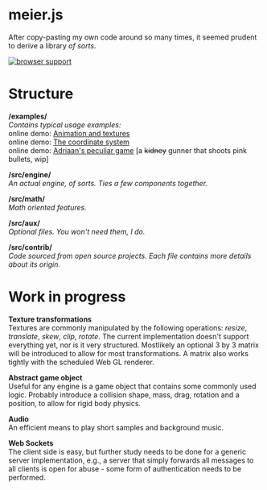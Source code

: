 meier.js
========

After copy-pasting my own code around so many times, it seemed prudent to  derive a library *of sorts*.


[![browser support](https://ci.testling.com/Gerjo/meier.js.png)](https://ci.testling.com/Gerjo/Meier.js)


Structure
=========

**/examples/**
*<br>Contains typical usage examples:*
<br> online demo: [Animation and textures](http://gerjo.github.io/meier.js/examples/helloworld/helloworld.html)
<br> online demo: [The coordinate system](http://gerjo.github.io/meier.js/examples/grid/grid.html)
<br> online demo: [Adriaan's peculiar game](http://gerjo.github.io/meier.js/examples/countermoon/game.html) [a ~~kidney~~ gunner that shoots pink bullets, wip]

**/src/engine/** 
<br>*An actual engine, of sorts. Ties a few components together.*

**/src/math/**
<br>*Math oriented features.*

**/src/aux/**
<br>*Optional files. You won't need them, I do.*

**/src/contrib/**
<br>*Code sourced from open source projects. Each file contains more details about its origin.*



Work in progress
==========
**Texture transformations**
<br> Textures are commonly manipulated by the following operations: _resize_, _translate_, _skew_, _clip_, _rotate_. The current implementation doesn't support everything yet, nor is it very structured. Mostlikely an optional 3 by 3 matrix will be introduced to allow for most transformations. A matrix also works tightly with the scheduled Web GL renderer.

**Abstract game object**
<br>Useful for any engine is a game object that contains some commonly used logic. Probably introduce a collision shape, mass, drag, rotation and a position, to allow for rigid body physics.

**Audio**
<br>An efficient means to play short samples and background music.


**Web Sockets**
<br>The client side is easy, but further study needs to be done for a generic server implementation, e.g., a server that simply forwards all messages to all clients is open for abuse - some form of authentication needs to be performed.
